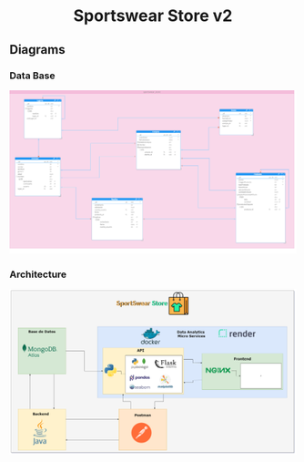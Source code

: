 #  <center>Sportswear Store v2</center>

## Diagrams

### Data Base
![DB Model](./diagrams/db_model.png)

### Architecture

![Architecture Model](./diagrams/architecture.png)
